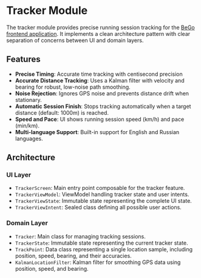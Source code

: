 # Tracker Module

The tracker module provides precise running session tracking for the [BeGo frontend application](../../README.md). It implements a clean architecture pattern with clear separation of concerns between UI and domain layers.

## Features

- **Precise Timing**: Accurate time tracking with centisecond precision
- **Accurate Distance Tracking**: Uses a Kalman filter with velocity and bearing for robust, low-noise path smoothing.
- **Noise Rejection**: Ignores GPS noise and prevents distance drift when stationary.
- **Automatic Session Finish**: Stops tracking automatically when a target distance (default: 1000m) is reached.
- **Speed and Pace**: UI shows running session speed (km/h) and pace (min/km).
- **Multi-language Support**: Built-in support for English and Russian languages.

## Architecture

### UI Layer
- `TrackerScreen`: Main entry point composable for the tracker feature.
- `TrackerViewModel`: ViewModel handling tracker state and user intents.
- `TrackerViewState`: Immutable state representing the complete UI state.
- `TrackerViewIntent`: Sealed class defining all possible user actions.

### Domain Layer
- `Tracker`: Main class for managing tracking sessions.
- `TrackerState`: Immutable state representing the current tracker state.
- `TrackPoint`: Data class representing a single location sample, including position, speed, bearing, and their accuracies.
- `KalmanLocationFilter`: Kalman filter for smoothing GPS data using position, speed, and bearing.
